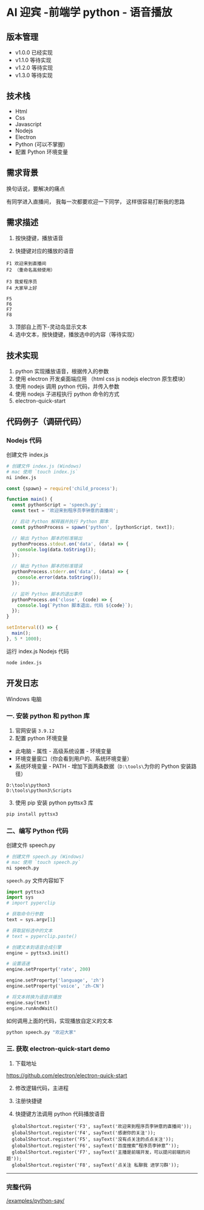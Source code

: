 # AI 迎宾 -前端学 python - 语音播放

## 版本管理

- v1.0.0 已经实现
- v1.1.0 等待实现
- v1.2.0 等待实现
- v1.3.0 等待实现

## 技术栈

- Html
- Css
- Javascript
- Nodejs
- Electron
- Python (可以不掌握)
- 配置 Python 环境变量

## 需求背景

换句话说，要解决的痛点

有同学进入直播间，
我每一次都要欢迎一下同学，
这样很容易打断我的思路

## 需求描述

1. 按快捷键，播放语音

2. 快捷键对应的播放的语音

```
F1 欢迎来到直播间
F2 （重命名高频使用）

F3 我爱程序员
F4 大家早上好

F5
F6
F7
F8
```

3. 顶部自上而下-灵动岛显示文本
4. 选中文本，按快捷键，播放选中的内容（等待实现）

## 技术实现

1. python 实现播放语音，根据传入的参数
2. 使用 electron 开发桌面端应用 （html css js nodejs electron 原生模块）
3. 使用 nodejs 调用 python 代码，并传入参数
4. 使用 nodejs 子进程执行 python 命令的方式
5. electron-quick-start

## 代码例子（调研代码）

### Nodejs 代码

创建文件 index.js

```bash
# 创建文件 index.js (Windows)
# mac 使用 `touch index.js`
ni index.js
```

```js
const {spawn} = require('child_process');

function main() {
  const pythonScript = 'speech.py';
  const text = '欢迎来到程序员李钟意的直播间';

  // 启动 Python 解释器并执行 Python 脚本
  const pythonProcess = spawn('python', [pythonScript, text]);

  // 输出 Python 脚本的标准输出
  pythonProcess.stdout.on('data', (data) => {
    console.log(data.toString());
  });

  // 输出 Python 脚本的标准错误
  pythonProcess.stderr.on('data', (data) => {
    console.error(data.toString());
  });

  // 监听 Python 脚本的退出事件
  pythonProcess.on('close', (code) => {
    console.log(`Python 脚本退出，代码 ${code}`);
  });
}

setInterval(() => {
  main();
}, 5 * 1000);
```

运行 index.js Nodejs 代码

```bash
node index.js
```

## 开发日志

Windows 电脑

### 一. 安装 python 和 python 库

1. 官网安装 `3.9.12`
2. 配置 python 环境变量

- 此电脑 - 属性 - 高级系统设置 - 环境变量
- 环境变量窗口（你会看到用户的、系统环境变量）
- 系统环境变量 - PATH - 增加下面两条数据（`D:\tools\`为你的 Python 安装路径）

```
D:\tools\python3
D:\tools\python3\Scripts
```

3. 使用 pip 安装 python pyttsx3 库

```bash
pip install pyttsx3
```

### 二、编写 Python 代码

创建文件 speech.py

```bash
# 创建文件 speech.py (Windows)
# mac 使用 `touch speech.py`
ni speech.py
```

`speech.py` 文件内容如下

```py
import pyttsx3
import sys
# import pyperclip

# 获取命令行参数
text = sys.argv[1]

# 获取鼠标选中的文本
# text = pyperclip.paste()

# 创建文本到语音合成引擎
engine = pyttsx3.init()

# 设置语速
engine.setProperty('rate', 200)

engine.setProperty('language', 'zh')
engine.setProperty('voice', 'zh-CN')

# 将文本转换为语音并播放
engine.say(text)
engine.runAndWait()

```

如何调用上面的代码，实现播放自定义的文本

```bash
python speech.py "欢迎大家"
```

### 三. 获取 electron-quick-start demo

1. 下载地址

https://github.com/electron/electron-quick-start

2. 修改逻辑代码，主进程

3. 注册快捷键
4. 快捷键方法调用 python 代码播放语音

```JS
  globalShortcut.register('F3', sayText('欢迎来到程序员李钟意的直播间'));
  globalShortcut.register('F4', sayText('感谢你的关注'));
  globalShortcut.register('F5', sayText('没有点关注的点点关注'));
  globalShortcut.register('F6', sayText('百度搜索“程序员李钟意”'));
  globalShortcut.register('F7', sayText('主播是前端开发，可以提问前端的问题'));
  globalShortcut.register('F8', sayText('点关注 私聊我 进学习群'));
```

---

### 完整代码

[/examples/python-say/](/examples/python-say/)
